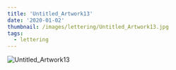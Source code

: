 ```yaml
---
title: 'Untitled_Artwork13'
date: '2020-01-02'
thumbnail: /images/lettering/Untitled_Artwork13.jpg
tags:
  - lettering
---
```


![Untitled_Artwork13](/images/lettering/Untitled_Artwork13.jpg)
